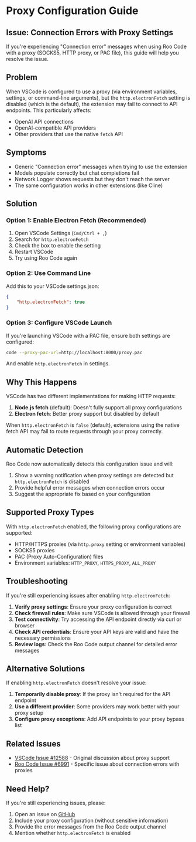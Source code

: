 # Proxy Configuration Guide

## Issue: Connection Errors with Proxy Settings

If you're experiencing "Connection error" messages when using Roo Code with a proxy (SOCKS5, HTTP proxy, or PAC file), this guide will help you resolve the issue.

## Problem

When VSCode is configured to use a proxy (via environment variables, settings, or command-line arguments), but the `http.electronFetch` setting is disabled (which is the default), the extension may fail to connect to API endpoints. This particularly affects:

- OpenAI API connections
- OpenAI-compatible API providers
- Other providers that use the native `fetch` API

## Symptoms

- Generic "Connection error" messages when trying to use the extension
- Models populate correctly but chat completions fail
- Network Logger shows requests but they don't reach the server
- The same configuration works in other extensions (like Cline)

## Solution

### Option 1: Enable Electron Fetch (Recommended)

1. Open VSCode Settings (`Cmd/Ctrl + ,`)
2. Search for `http.electronFetch`
3. Check the box to enable the setting
4. Restart VSCode
5. Try using Roo Code again

### Option 2: Use Command Line

Add this to your VSCode settings.json:

```json
{
	"http.electronFetch": true
}
```

### Option 3: Configure VSCode Launch

If you're launching VSCode with a PAC file, ensure both settings are configured:

```bash
code --proxy-pac-url=http://localhost:8000/proxy.pac
```

And enable `http.electronFetch` in settings.

## Why This Happens

VSCode has two different implementations for making HTTP requests:

1. **Node.js fetch** (default): Doesn't fully support all proxy configurations
2. **Electron fetch**: Better proxy support but disabled by default

When `http.electronFetch` is `false` (default), extensions using the native fetch API may fail to route requests through your proxy correctly.

## Automatic Detection

Roo Code now automatically detects this configuration issue and will:

1. Show a warning notification when proxy settings are detected but `http.electronFetch` is disabled
2. Provide helpful error messages when connection errors occur
3. Suggest the appropriate fix based on your configuration

## Supported Proxy Types

With `http.electronFetch` enabled, the following proxy configurations are supported:

- HTTP/HTTPS proxies (via `http.proxy` setting or environment variables)
- SOCKS5 proxies
- PAC (Proxy Auto-Configuration) files
- Environment variables: `HTTP_PROXY`, `HTTPS_PROXY`, `ALL_PROXY`

## Troubleshooting

If you're still experiencing issues after enabling `http.electronFetch`:

1. **Verify proxy settings**: Ensure your proxy configuration is correct
2. **Check firewall rules**: Make sure VSCode is allowed through your firewall
3. **Test connectivity**: Try accessing the API endpoint directly via curl or browser
4. **Check API credentials**: Ensure your API keys are valid and have the necessary permissions
5. **Review logs**: Check the Roo Code output channel for detailed error messages

## Alternative Solutions

If enabling `http.electronFetch` doesn't resolve your issue:

1. **Temporarily disable proxy**: If the proxy isn't required for the API endpoint
2. **Use a different provider**: Some providers may work better with your proxy setup
3. **Configure proxy exceptions**: Add API endpoints to your proxy bypass list

## Related Issues

- [VSCode Issue #12588](https://github.com/microsoft/vscode/issues/12588) - Original discussion about proxy support
- [Roo Code Issue #6991](https://github.com/RooCodeInc/Roo-Code/issues/6991) - Specific issue about connection errors with proxies

## Need Help?

If you're still experiencing issues, please:

1. Open an issue on [GitHub](https://github.com/RooCodeInc/Roo-Code/issues)
2. Include your proxy configuration (without sensitive information)
3. Provide the error messages from the Roo Code output channel
4. Mention whether `http.electronFetch` is enabled

